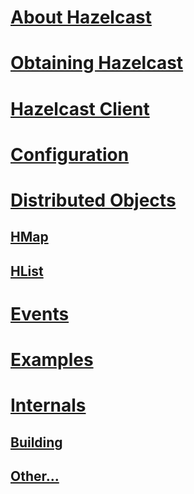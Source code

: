 # [About Hazelcast](about.md)
# [Obtaining Hazelcast](obtaining.md)
# [Hazelcast Client](hazelcastClient.md)
# [Configuration](configuration.md)
# [Distributed Objects](distributedObjects.md)
## [HMap](hmap.md)
## [HList](hlist.md)
# [Events](events.md)
# [Examples](examples.md)
# [Internals](internals.md)
## [Building](building.md)
## [Other...](other.md)
